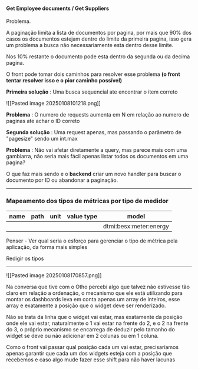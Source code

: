 #### Get Employee documents / Get Suppliers 

Problema.

A paginação limita a lista de documentos por pagina, por mais que 90% dos casos os documentos estejam dentro do limite da primeira pagina, isso gera um problema a busca não necessariamente esta dentro desse limite. 

Nos 10% restante o documento pode esta dentro da segunda ou da decima pagina. 

O front pode tomar dois caminhos para resolver esse problema **(o front tentar resolver isso e o pior caminho possível)**

**Primeira solução** :  Uma busca sequencial ate encontrar o item correto

![[Pasted image 20250108101218.png]]

**Problema** :  O numero de requests aumenta em N em relação ao numero de paginas ate achar o ID correto

**Segunda solução** :  Uma request apenas, mas passando o parâmetro de "pagesize" sendo um int.max 

**Problema** : Não vai afetar diretamente a query, mas parece mais com uma gambiarra, não seria mais fácil apenas listar todos os documentos em uma pagina? 

O que faz mais sendo e o **backend** criar um novo handler para buscar o documento por ID ou abandonar a paginação. 



-------


### Mapeamento dos tipos de métricas por tipo de medidor   


| name | path | unit | value type | model                  |
| ---- | ---- | ---- | ---------- | ---------------------- |
|      |      |      |            | dtmi:besx:meter:energy |



Penser - Ver qual seria o esforço para gerenciar o tipo de métrica pela aplicação, da forma mais simples

Redigir os tipos


------- 

![[Pasted image 20250108170857.png]]

Na conversa que tive com o Otho percebi algo que talvez não estivesse tão claro em relação a ordenação, o mecanismo que ele está utilizando para montar os dashboards leva em conta apenas um array de inteiros, esse array e exatamente a posição que o widget deve ser renderizado.

Não se trata da linha que o widget vai estar, mas exatamente da posição onde ele vai estar, naturalmente o 1 vai estar na frente do 2, e o 2 na frente do 3, o próprio mecanismo se encarrega de deduzir pelo tamanho do widget se deve ou não adicionar em 2 colunas ou em 1 coluna. 

Como o front vai passar qual posição cada um vai estar, precisaríamos apenas garantir que cada um dos widgets esteja com a posição que recebemos e caso algo mude fazer esse shift para não haver lacunas